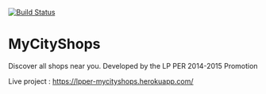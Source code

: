 [![Build Status](https://travis-ci.org/LPPER/MyCityShops.svg?branch=master)](https://travis-ci.org/LPPER/MyCityShops)
# MyCityShops
Discover all shops near you. Developed by the LP PER 2014-2015 Promotion

Live project : https://lpper-mycityshops.herokuapp.com/
